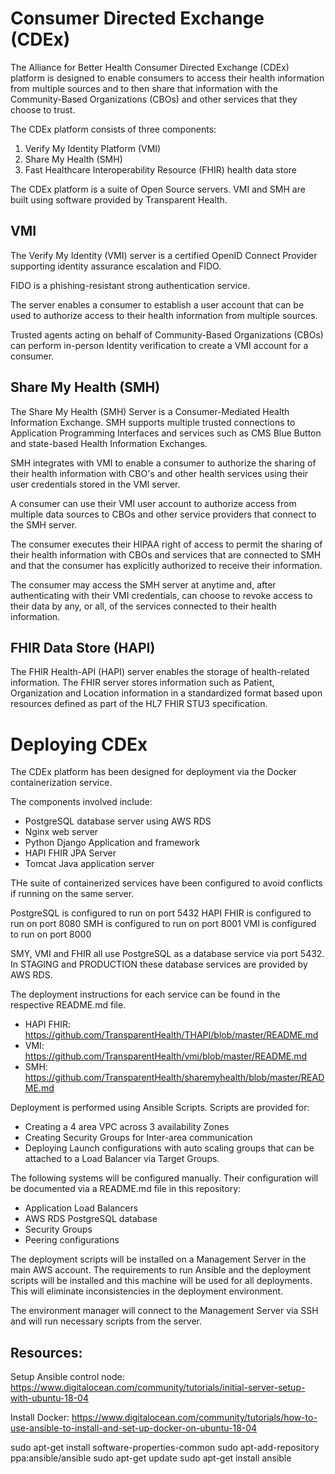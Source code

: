 # Consumer Directed Exchange (CDEx)

The Alliance for Better Health Consumer Directed Exchange (CDEx) 
platform is designed to enable consumers to access their health 
information from multiple sources and to then share that information 
with the Community-Based Organizations (CBOs) and other services 
that they choose to trust.

The CDEx platform consists of three components:

1. Verify My Identity Platform (VMI)
2. Share My Health (SMH)
3. Fast Healthcare Interoperability Resource (FHIR) health data store

The CDEx platform is a suite of Open Source servers. VMI and SMH are 
built using software provided by Transparent Health.

## VMI

The Verify My Identity (VMI) server is a certified OpenID Connect 
Provider supporting identity assurance escalation and FIDO.

FIDO is a phishing-resistant strong authentication service.

The server enables a consumer to establish a user account that can
be used to authorize access to their health information from 
multiple sources.

Trusted agents acting on behalf of Community-Based Organizations (CBOs)
can perform in-person Identity verification to create a VMI account 
for a consumer. 

## Share My Health (SMH)

The Share My Health (SMH) Server is a Consumer-Mediated Health
Information Exchange. SMH supports multiple trusted connections to 
Application Programming Interfaces and services such as CMS Blue Button
and state-based Health Information Exchanges.

SMH integrates with VMI to enable a consumer to authorize the sharing
of their health information with CBO's and other health services
using their user credentials stored in the VMI server. 

A consumer can use their VMI user account to authorize access from
multiple data sources to CBOs and other service providers that connect
to the SMH server.

The consumer executes their HIPAA right of access to permit the 
sharing of their health information with CBOs and services that are 
connected to SMH and that the consumer has explicitly authorized to 
receive their information.

The consumer may access the SMH server at anytime and, after authenticating
with their VMI credentials, can choose to revoke access to their 
data by any, or all, of the services connected to their health 
information. 

## FHIR Data Store (HAPI)

The FHIR Health-API (HAPI) server enables the storage of health-related information. 
The FHIR server stores information such as Patient, Organization and
Location information in a standardized format based upon resources 
defined as part of the HL7 FHIR STU3 specification. 

# Deploying CDEx

The CDEx platform has been designed for deployment via the Docker
containerization service.

The components involved include:

- PostgreSQL database server using AWS RDS
- Nginx web server
- Python Django Application and framework
- HAPI FHIR JPA Server
- Tomcat Java application server

THe suite of containerized services have been configured to avoid 
conflicts if running on the same server.

PostgreSQL is configured to run on port 5432
HAPI FHIR is configured to run on port 8080
SMH is configured to run on port 8001
VMI is configured to run on port 8000

SMY, VMI and FHIR all use PostgreSQL as a database service via
port 5432. In STAGING and PRODUCTION these database services are
provided by AWS RDS.

The deployment instructions for each service can be found in the
respective README.md file.

- HAPI FHIR: https://github.com/TransparentHealth/THAPI/blob/master/README.md
- VMI: https://github.com/TransparentHealth/vmi/blob/master/README.md
- SMH: https://github.com/TransparentHealth/sharemyhealth/blob/master/README.md

Deployment is performed using Ansible Scripts. Scripts are provided for:

- Creating a 4 area VPC across 3 availability Zones
- Creating Security Groups for Inter-area communication
- Deploying Launch configurations with auto scaling groups that can be attached to a Load Balancer via Target Groups.

The following systems will be configured manually. Their configuration will be documented via a README.md file in this repository:

- Application Load Balancers
- AWS RDS PostgreSQL database
- Security Groups
- Peering configurations

The deployment scripts will be installed on a Management Server in the
main AWS account. The requirements to run Ansible and the deployment 
scripts will be installed and this machine will be used for all 
deployments. This will eliminate inconsistencies in the deployment 
environment.

The environment manager will connect to the Management Server via SSH
and will run necessary scripts from the server.


## Resources:

Setup Ansible control node:
https://www.digitalocean.com/community/tutorials/initial-server-setup-with-ubuntu-18-04

Install Docker: 
https://www.digitalocean.com/community/tutorials/how-to-use-ansible-to-install-and-set-up-docker-on-ubuntu-18-04

sudo apt-get install software-properties-common
sudo apt-add-repository ppa:ansible/ansible
sudo apt-get update
sudo apt-get install ansible

 

